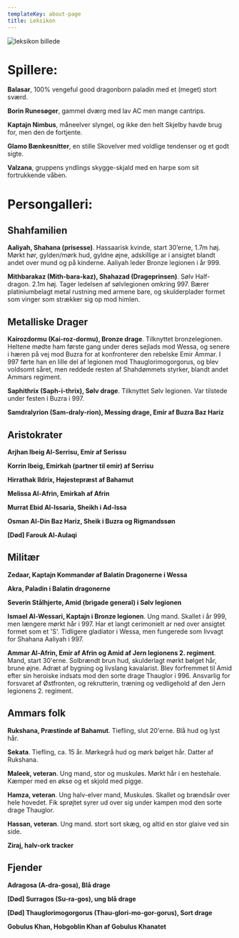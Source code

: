 ```yaml
---
templateKey: about-page
title: Leksikon
---
```

![leksikon billede](/img/lexicon.jpg)

# Spillere:

**Balasar**, 100% vengeful good dragonborn paladin med et (meget) stort sværd.

**Borin Runesøger**, gammel dværg med lav AC men mange cantrips.

**Kaptajn Nimbus**, måneelver slyngel, og ikke den helt Skjelby havde brug for, men den de fortjente.

**Glamo Bænkesnitter**, en stille Skovelver med voldlige tendenser og et godt sigte.

**Valzana**, gruppens yndlings skygge-skjald med en harpe som sit fortrukkende våben.

# Persongalleri:

## Shahfamilien

**Aaliyah, Shahana (prisesse)**.
Hassaarisk kvinde, start 30’erne, 1.7m høj. Mørkt hør, gylden/mørk hud, gyldne øjne, adskillige ar i ansigtet blandt andet over mund og på kinderne. Aaliyah leder Bronze legionen i år 999.

**Mithbarakaz (Mith-bara-kaz), Shahazad (Drageprinsen)**.
Sølv Half-dragon. 2.1m høj. Tager ledelsen af sølvlegionen omkring 997. Bærer platiniumbelagt metal rustning med armene bare, og skulderplader formet som vinger som strækker sig op mod himlen.

## Metalliske Drager

**Kairozdormu (Kai-roz-dormu), Bronze drage**.
Tilknyttet bronzelegionen. Heltene mødte ham første gang under deres sejlads mod Wessa, og senere i hæren på vej mod Buzra for at konfronterer den rebelske Emir Ammar. I 997 førte han en lille del af legionen mod Thauglorimogorgorus, og blev voldsomt såret, men reddede resten af Shahdømmets styrker, blandt andet Ammars regiment.

**Saphithrix (Saph-i-thrix), Sølv drage**. Tilknyttet Sølv legionen. Var tilstede under festen i Buzra i 997.

**Samdralyrion (Sam-draly-rion), Messing drage, Emir af Buzra Baz Hariz**

## Aristokrater

**Arjhan Ibeig Al-Serrisu, Emir af Serissu**

**Korrin Ibeig, Emirkah (partner til emir) af Serrisu**

**Hirrathak Ildrix, Højestepræst af Bahamut**

**Melissa Al-Afrin, Emirkah af Afrin**

**Murrat Ebid Al-Issaria, Sheikh i Ad-Issa**

**Osman Al-Din Baz Hariz, Sheik i Buzra og Rigmandssøn**

**\[Død] Farouk Al-Aulaqi**

## Militær

**Zedaar, Kaptajn Kommandør af Balatin Dragonerne i Wessa**

**Akra, Paladin i Balatin dragonerne**

**Severin Stålhjerte, Amid (brigade general) i Sølv legionen**

**Ismael Al-Wessari, Kaptajn i Bronze legionen**.
Ung mand. Skallet i år 999, men længere mørkt hår i 997. Har et langt cerimonielt ar ned over ansigtet formet som et 'S'. Tidligere gladiator i Wessa, men fungerede som livvagt for Shahana Aaliyah i 997.

**Ammar Al-Afrin, Emir af Afrin og Amid af Jern legionens 2. regiment**.
Mand, start 30'erne. Solbrændt brun hud, skulderlagt mørkt bølget hår, brune øjne. Adræt af bygning og livslang kavalarist. Blev forfremmet til Amid efter sin heroiske indsats mod den sorte drage Thauglor i 996. Ansvarlig for forsvaret af Østfronten, og rekrutterin, træning og vedligehold af den Jern legionens 2. regiment.

## Ammars folk

**Rukshana, Præstinde af Bahamut**.
Tiefling, slut 20'erne. Blå hud og lyst hår.

**Sekata**.
Tiefling, ca. 15 år. Mørkegrå hud og mørk bølget hår.
 Datter af Rukshana.

**Maleek, veteran**.
Ung mand, stor og muskuløs. Mørkt hår i en hestehale.
 Kæmper med en økse og et skjold med pigge.

**Hamza, veteran**.
Ung halv-elver mand, Muskuløs. Skallet og brændsår over hele hovedet. Fik sprøjtet syrer ud over sig under kampen mod den sorte drage Thauglor.

**Hassan, veteran**.
Ung mand. stort sort skæg, og altid en stor glaive ved sin side.

**Ziraj, halv-ork tracker**

## Fjender

**Adragosa (A-dra-gosa), Blå drage**

**\[Død] Surragos (Su-ra-gos), ung blå drage**

**\[Død] Thauglorimogorgorus (Thau-glori-mo-gor-gorus), Sort drage**

**Gobulus Khan, Hobgoblin Khan af Gobulus Khanatet**
